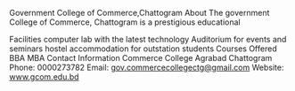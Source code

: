 Government College of Commerce,Chattogram
About
The government College of Commerce, Chattogram is a prestigious educational

Facilities
computer lab with the latest technology
Auditorium for events and seminars
hostel accommodation for outstation students
Courses Offered
BBA
MBA
Contact Information
Commerce College Agrabad Chattogram
Phone: 0000273782
Email: gov.commercecollegectg@gmail.com
Website: www.gcom.edu.bd
